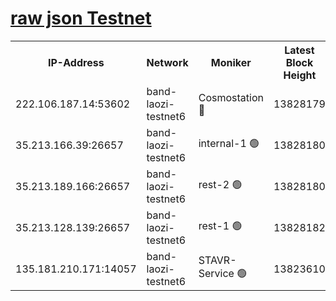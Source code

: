 
[raw json Testnet](https://rpc-check.bandt.stavr.tech/bandt/rpcbandt_result.json)
=

<table><tr><th>IP-Address</th><th>Network</th><th>Moniker</th><th>Latest Block Height</th><th>Earliest Block Height</th><th>Catching Up</th><th>Tx Index</th><th>Voting Power</th><th>Scan Time</th></tr><tr><td>222.106.187.14:53602</td><td>band-laozi-testnet6</td><td>Cosmostation 🔴</td><td>13828179</td><td>13177501</td><td>False</td><td>on</td><td>2203223</td><td>2023-12-13T15:01:27.870202080UTC</td></tr><tr><td>35.213.166.39:26657</td><td>band-laozi-testnet6</td><td>internal-1 🟢</td><td>13828180</td><td>13728180</td><td>False</td><td>on</td><td>0</td><td>2023-12-13T15:01:29.137557154UTC</td></tr><tr><td>35.213.189.166:26657</td><td>band-laozi-testnet6</td><td>rest-2 🟢</td><td>13828180</td><td>13728180</td><td>False</td><td>on</td><td>0</td><td>2023-12-13T15:01:30.370937621UTC</td></tr><tr><td>35.213.128.139:26657</td><td>band-laozi-testnet6</td><td>rest-1 🟢</td><td>13828182</td><td>13728182</td><td>False</td><td>on</td><td>0</td><td>2023-12-13T15:01:35.767493358UTC</td></tr><tr><td>135.181.210.171:14057</td><td>band-laozi-testnet6</td><td>STAVR-Service 🟢</td><td>13823610</td><td>13822501</td><td>False</td><td>on</td><td>0</td><td>2023-12-13T15:01:26.469013312UTC</td></tr></table>
